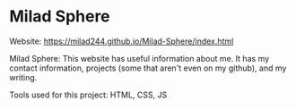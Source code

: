 # Milad Sphere

Website: https://milad244.github.io/Milad-Sphere/index.html

Milad Sphere: This website has useful information about me. It has my contact information, projects (some that aren't even on my github), and my writing.

Tools used for this project: HTML, CSS, JS
